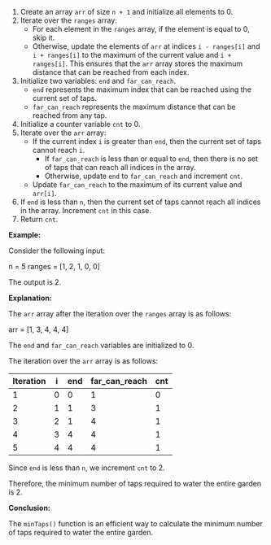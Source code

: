 1. Create an array `arr` of size `n + 1` and initialize all elements to 0.
2. Iterate over the `ranges` array:
    * For each element in the `ranges` array, if the element is equal to 0, skip it.
    * Otherwise, update the elements of `arr` at indices `i - ranges[i]` and `i + ranges[i]` to the maximum of the current value and `i + ranges[i]`. This ensures that the `arr` array stores the maximum distance that can be reached from each index.
3. Initialize two variables: `end` and `far_can_reach`.
    * `end` represents the maximum index that can be reached using the current set of taps.
    * `far_can_reach` represents the maximum distance that can be reached from any tap.
4. Initialize a counter variable `cnt` to 0.
5. Iterate over the `arr` array:
    * If the current index `i` is greater than `end`, then the current set of taps cannot reach `i`.
        * If `far_can_reach` is less than or equal to `end`, then there is no set of taps that can reach all indices in the array.
        * Otherwise, update `end` to `far_can_reach` and increment `cnt`.
    * Update `far_can_reach` to the maximum of its current value and `arr[i]`.
6. If `end` is less than `n`, then the current set of taps cannot reach all indices in the array. Increment `cnt` in this case.
7. Return `cnt`.

**Example:**

Consider the following input:

n = 5
ranges = [1, 2, 1, 0, 0]

The output is 2.

**Explanation:**

The `arr` array after the iteration over the `ranges` array is as follows:

arr = [1, 3, 4, 4, 4]

The `end` and `far_can_reach` variables are initialized to 0.

The iteration over the `arr` array is as follows:

| Iteration | i | end | far_can_reach | cnt |
|---|---|---|---|---|
| 1 | 0 | 0 | 1 | 0 |
| 2 | 1 | 1 | 3 | 1 |
| 3 | 2 | 1 | 4 | 1 |
| 4 | 3 | 4 | 4 | 1 |
| 5 | 4 | 4 | 4 | 1 |

Since `end` is less than `n`, we increment `cnt` to 2.

Therefore, the minimum number of taps required to water the entire garden is 2.

**Conclusion:**

The `minTaps()` function is an efficient way to calculate the minimum number of taps required to water the entire garden.
